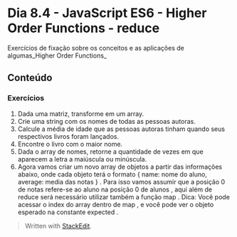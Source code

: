 # Dia 8.4 - JavaScript ES6 - Higher Order Functions - reduce

Exercícios de fixação sobre os conceitos e as aplicações de algumas_Higher Order Functions_

## Conteúdo

### Exercícios
1. Dada uma matriz, transforme em um array.
2. Crie uma string com os nomes de todas as pessoas autoras.
3. Calcule a média de idade que as pessoas autoras tinham quando seus respectivos livros foram lançados.
4. Encontre o livro com o maior nome.
5. Dada o array de nomes, retorne a quantidade de vezes em que aparecem a letra a maiúscula ou minúscula.
6. Agora vamos criar um novo array de objetos a partir das informações abaixo, onde cada objeto terá o formato { name: nome do aluno, average: media das notas } . Para isso vamos assumir que a posição 0 de notas refere-se ao aluno na posição 0 de alunos , aqui além de reduce será necessário utilizar também a função map . Dica: Você pode acessar o index do array dentro de map , e você pode ver o objeto esperado na constante expected .


>Written with [StackEdit](https://stackedit.io/).